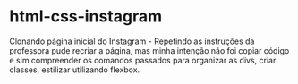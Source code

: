 # html-css-instagram
 Clonando página inicial do Instagram - Repetindo as instruções da professora pude recriar a página, 
 mas minha intenção não foi copiar código e sim compreender os comandos passados para organizar as divs, criar classes, estilizar utilizando flexbox.